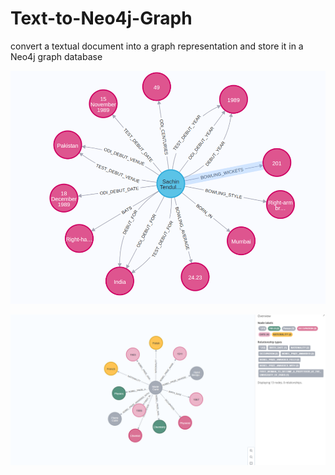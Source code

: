 # Text-to-Neo4j-Graph
convert a textual document into a graph representation and store it in a Neo4j graph database


![Alt text](https://github.com/Aakash-insights/Text-to-Neo4j-Graph/blob/main/sachin.png)

![Alt text](https://github.com/Aakash-insights/Text-to-Neo4j-Graph/blob/main/graph.png)

